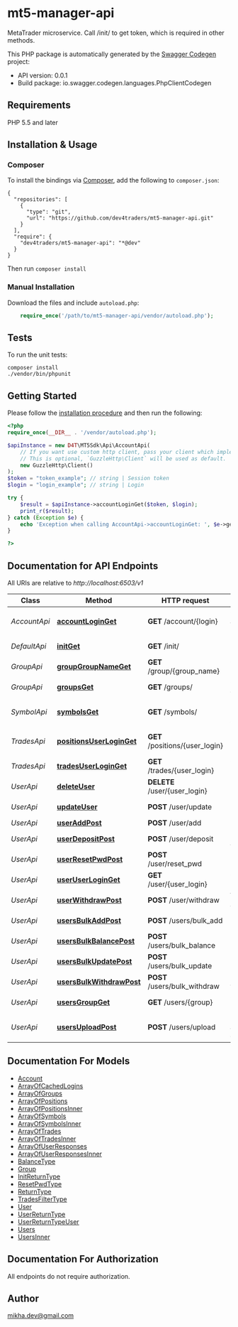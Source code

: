# mt5-manager-api
MetaTrader microservice. Call /init/ to get token, which is required in other methods.

This PHP package is automatically generated by the [Swagger Codegen](https://github.com/swagger-api/swagger-codegen) project:

- API version: 0.0.1
- Build package: io.swagger.codegen.languages.PhpClientCodegen

## Requirements

PHP 5.5 and later

## Installation & Usage
### Composer

To install the bindings via [Composer](http://getcomposer.org/), add the following to `composer.json`:

```
{
  "repositories": [
    {
      "type": "git",
      "url": "https://github.com/dev4traders/mt5-manager-api.git"
    }
  ],
  "require": {
    "dev4traders/mt5-manager-api": "*@dev"
  }
}
```

Then run `composer install`

### Manual Installation

Download the files and include `autoload.php`:

```php
    require_once('/path/to/mt5-manager-api/vendor/autoload.php');
```

## Tests

To run the unit tests:

```
composer install
./vendor/bin/phpunit
```

## Getting Started

Please follow the [installation procedure](#installation--usage) and then run the following:

```php
<?php
require_once(__DIR__ . '/vendor/autoload.php');

$apiInstance = new D4T\MT5Sdk\Api\AccountApi(
    // If you want use custom http client, pass your client which implements `GuzzleHttp\ClientInterface`.
    // This is optional, `GuzzleHttp\Client` will be used as default.
    new GuzzleHttp\Client()
);
$token = "token_example"; // string | Session token
$login = "login_example"; // string | Login

try {
    $result = $apiInstance->accountLoginGet($token, $login);
    print_r($result);
} catch (Exception $e) {
    echo 'Exception when calling AccountApi->accountLoginGet: ', $e->getMessage(), PHP_EOL;
}

?>
```

## Documentation for API Endpoints

All URIs are relative to *http://localhost:6503/v1*

Class | Method | HTTP request | Description
------------ | ------------- | ------------- | -------------
*AccountApi* | [**accountLoginGet**](docs/Api/AccountApi.md#accountloginget) | **GET** /account/{login} | Get account by user login
*DefaultApi* | [**initGet**](docs/Api/DefaultApi.md#initget) | **GET** /init/ | Init manager
*GroupApi* | [**groupGroupNameGet**](docs/Api/GroupApi.md#groupgroupnameget) | **GET** /group/{group_name} | Get group by name
*GroupApi* | [**groupsGet**](docs/Api/GroupApi.md#groupsget) | **GET** /groups/ | Get list of groups
*SymbolApi* | [**symbolsGet**](docs/Api/SymbolApi.md#symbolsget) | **GET** /symbols/ | Get list of market symbols
*TradesApi* | [**positionsUserLoginGet**](docs/Api/TradesApi.md#positionsuserloginget) | **GET** /positions/{user_login} | Get list of user positions
*TradesApi* | [**tradesUserLoginGet**](docs/Api/TradesApi.md#tradesuserloginget) | **GET** /trades/{user_login} | Get list of user trades
*UserApi* | [**deleteUser**](docs/Api/UserApi.md#deleteuser) | **DELETE** /user/{user_login} | Delete user
*UserApi* | [**updateUser**](docs/Api/UserApi.md#updateuser) | **POST** /user/update | Update user
*UserApi* | [**userAddPost**](docs/Api/UserApi.md#useraddpost) | **POST** /user/add | Create user
*UserApi* | [**userDepositPost**](docs/Api/UserApi.md#userdepositpost) | **POST** /user/deposit | Deposit account
*UserApi* | [**userResetPwdPost**](docs/Api/UserApi.md#userresetpwdpost) | **POST** /user/reset_pwd | Reset password
*UserApi* | [**userUserLoginGet**](docs/Api/UserApi.md#useruserloginget) | **GET** /user/{user_login} | Get user by user login
*UserApi* | [**userWithdrawPost**](docs/Api/UserApi.md#userwithdrawpost) | **POST** /user/withdraw | Withdraw account
*UserApi* | [**usersBulkAddPost**](docs/Api/UserApi.md#usersbulkaddpost) | **POST** /users/bulk_add | Create users
*UserApi* | [**usersBulkBalancePost**](docs/Api/UserApi.md#usersbulkbalancepost) | **POST** /users/bulk_balance | bulk balance
*UserApi* | [**usersBulkUpdatePost**](docs/Api/UserApi.md#usersbulkupdatepost) | **POST** /users/bulk_update | bulk update
*UserApi* | [**usersBulkWithdrawPost**](docs/Api/UserApi.md#usersbulkwithdrawpost) | **POST** /users/bulk_withdraw | bulk withdraw
*UserApi* | [**usersGroupGet**](docs/Api/UserApi.md#usersgroupget) | **GET** /users/{group} | Get list of users
*UserApi* | [**usersUploadPost**](docs/Api/UserApi.md#usersuploadpost) | **POST** /users/upload | Upload account in csv


## Documentation For Models

 - [Account](docs/Model/Account.md)
 - [ArrayOfCachedLogins](docs/Model/ArrayOfCachedLogins.md)
 - [ArrayOfGroups](docs/Model/ArrayOfGroups.md)
 - [ArrayOfPositions](docs/Model/ArrayOfPositions.md)
 - [ArrayOfPositionsInner](docs/Model/ArrayOfPositionsInner.md)
 - [ArrayOfSymbols](docs/Model/ArrayOfSymbols.md)
 - [ArrayOfSymbolsInner](docs/Model/ArrayOfSymbolsInner.md)
 - [ArrayOfTrades](docs/Model/ArrayOfTrades.md)
 - [ArrayOfTradesInner](docs/Model/ArrayOfTradesInner.md)
 - [ArrayOfUserResponses](docs/Model/ArrayOfUserResponses.md)
 - [ArrayOfUserResponsesInner](docs/Model/ArrayOfUserResponsesInner.md)
 - [BalanceType](docs/Model/BalanceType.md)
 - [Group](docs/Model/Group.md)
 - [InitReturnType](docs/Model/InitReturnType.md)
 - [ResetPwdType](docs/Model/ResetPwdType.md)
 - [ReturnType](docs/Model/ReturnType.md)
 - [TradesFilterType](docs/Model/TradesFilterType.md)
 - [User](docs/Model/User.md)
 - [UserReturnType](docs/Model/UserReturnType.md)
 - [UserReturnTypeUser](docs/Model/UserReturnTypeUser.md)
 - [Users](docs/Model/Users.md)
 - [UsersInner](docs/Model/UsersInner.md)


## Documentation For Authorization

 All endpoints do not require authorization.


## Author

mikha.dev@gmail.com


